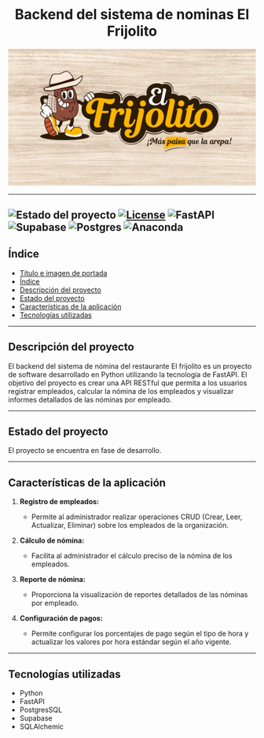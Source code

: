 # <h1 align="center">Backend del sistema de nominas El Frijolito</h1>

![El frijotilo](public/el_frijolito.png)

---

![Estado del proyecto](https://img.shields.io/badge/Estado-En%20desarrollo-yellow)
[![License](https://img.shields.io/badge/License-Apache_2.0-blue.svg)](https://opensource.org/licenses/Apache-2.0)
![FastAPI](https://img.shields.io/badge/FastAPI-005571?style=for-the-badge&logo=fastapi)
![Supabase](https://img.shields.io/badge/Supabase-3ECF8E?style=for-the-badge&logo=supabase&logoColor=white)
![Postgres](https://img.shields.io/badge/postgres-%23316192.svg?style=for-the-badge&logo=postgresql&logoColor=white)
![Anaconda](https://img.shields.io/badge/Anaconda-%2344A833.svg?style=for-the-badge&logo=anaconda&logoColor=white)
---

## Índice  

* [Título e imagen de portada](#Backend-del-sistema-de-nomina-El-frijolito)
* [Índice](#índice)  
* [Descripción del proyecto](#descripción-del-proyecto)  
* [Estado del proyecto](#estado-del-proyecto)  
* [Características de la aplicación](#características-de-la-aplicación-y-demostración)
* [Tecnologías utilizadas](#tecnologías-utilizadas)

---

## Descripción del proyecto  
El backend del sistema de nómina del restaurante El frijolito es un proyecto de software desarrollado en Python utilizando la tecnología de FastAPI. El objetivo del proyecto es crear una API RESTful que permita a los usuarios registrar empleados, calcular la nómina de los empleados y visualizar informes detallados de las nóminas por empleado.

---

## Estado del proyecto  
El proyecto se encuentra en fase de desarrollo.

---

## Características de la aplicación  
1. **Registro de empleados:**  
    - Permite al administrador realizar operaciones CRUD (Crear, Leer, Actualizar, Eliminar) sobre los empleados de la organización.  

2. **Cálculo de nómina:**  
    - Facilita al administrador el cálculo preciso de la nómina de los empleados.  

3. **Reporte de nómina:**  
    - Proporciona la visualización de reportes detallados de las nóminas por empleado.  

4. **Configuración de pagos:**  
    - Permite configurar los porcentajes de pago según el tipo de hora y actualizar los valores por hora estándar según el año vigente.

---

## Tecnologías utilizadas

- Python
- FastAPI
- PostgresSQL
- Supabase
- SQLAlchemic